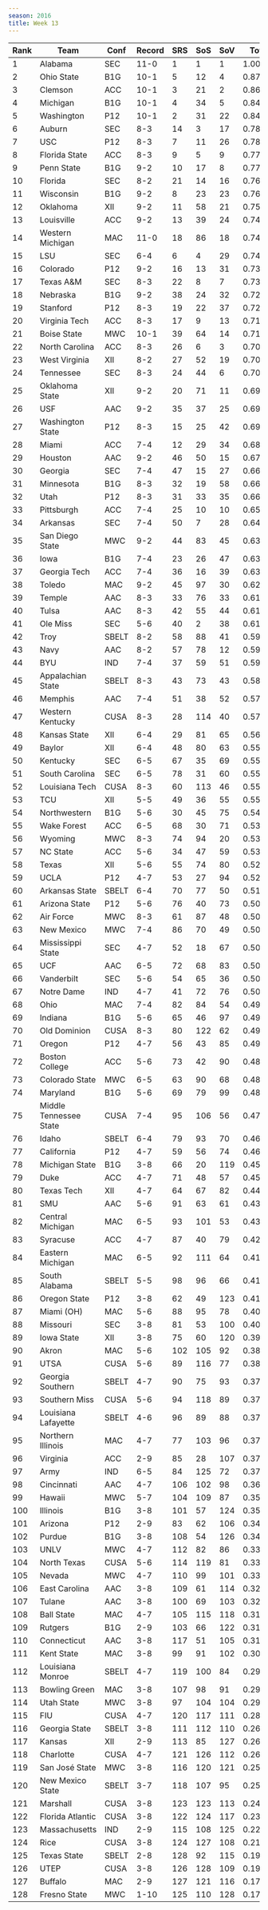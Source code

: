 ```yaml
---
season: 2016
title: Week 13
---
```

<table class="display"><thead><tr><th>Rank</th><th>Team</th><th>Conf</th><th>Record</th><th>SRS</th><th>SoS</th><th>SoV</th><th>Total</th></tr></thead><tbody>
<tr><td>1</td><td>Alabama</td><td>SEC</td><td>11-0</td><td>1</td><td>1</td><td>1</td><td>1.00000</td></tr>
<tr><td>2</td><td>Ohio State</td><td>B1G</td><td>10-1</td><td>5</td><td>12</td><td>4</td><td>0.87103</td></tr>
<tr><td>3</td><td>Clemson</td><td>ACC</td><td>10-1</td><td>3</td><td>21</td><td>2</td><td>0.86472</td></tr>
<tr><td>4</td><td>Michigan</td><td>B1G</td><td>10-1</td><td>4</td><td>34</td><td>5</td><td>0.84934</td></tr>
<tr><td>5</td><td>Washington</td><td>P12</td><td>10-1</td><td>2</td><td>31</td><td>22</td><td>0.84086</td></tr>
<tr><td>6</td><td>Auburn</td><td>SEC</td><td>8-3</td><td>14</td><td>3</td><td>17</td><td>0.78374</td></tr>
<tr><td>7</td><td>USC</td><td>P12</td><td>8-3</td><td>7</td><td>11</td><td>26</td><td>0.78123</td></tr>
<tr><td>8</td><td>Florida State</td><td>ACC</td><td>8-3</td><td>9</td><td>5</td><td>9</td><td>0.77993</td></tr>
<tr><td>9</td><td>Penn State</td><td>B1G</td><td>9-2</td><td>10</td><td>17</td><td>8</td><td>0.77915</td></tr>
<tr><td>10</td><td>Florida</td><td>SEC</td><td>8-2</td><td>21</td><td>14</td><td>16</td><td>0.76295</td></tr>
<tr><td>11</td><td>Wisconsin</td><td>B1G</td><td>9-2</td><td>8</td><td>23</td><td>23</td><td>0.76150</td></tr>
<tr><td>12</td><td>Oklahoma</td><td>XII</td><td>9-2</td><td>11</td><td>58</td><td>21</td><td>0.75348</td></tr>
<tr><td>13</td><td>Louisville</td><td>ACC</td><td>9-2</td><td>13</td><td>39</td><td>24</td><td>0.74558</td></tr>
<tr><td>14</td><td>Western Michigan</td><td>MAC</td><td>11-0</td><td>18</td><td>86</td><td>18</td><td>0.74490</td></tr>
<tr><td>15</td><td>LSU</td><td>SEC</td><td>6-4</td><td>6</td><td>4</td><td>29</td><td>0.74046</td></tr>
<tr><td>16</td><td>Colorado</td><td>P12</td><td>9-2</td><td>16</td><td>13</td><td>31</td><td>0.73829</td></tr>
<tr><td>17</td><td>Texas A&M</td><td>SEC</td><td>8-3</td><td>22</td><td>8</td><td>7</td><td>0.73319</td></tr>
<tr><td>18</td><td>Nebraska</td><td>B1G</td><td>9-2</td><td>38</td><td>24</td><td>32</td><td>0.72472</td></tr>
<tr><td>19</td><td>Stanford</td><td>P12</td><td>8-3</td><td>19</td><td>22</td><td>37</td><td>0.72263</td></tr>
<tr><td>20</td><td>Virginia Tech</td><td>ACC</td><td>8-3</td><td>17</td><td>9</td><td>13</td><td>0.71838</td></tr>
<tr><td>21</td><td>Boise State</td><td>MWC</td><td>10-1</td><td>39</td><td>64</td><td>14</td><td>0.71205</td></tr>
<tr><td>22</td><td>North Carolina</td><td>ACC</td><td>8-3</td><td>26</td><td>6</td><td>3</td><td>0.70785</td></tr>
<tr><td>23</td><td>West Virginia</td><td>XII</td><td>8-2</td><td>27</td><td>52</td><td>19</td><td>0.70183</td></tr>
<tr><td>24</td><td>Tennessee</td><td>SEC</td><td>8-3</td><td>24</td><td>44</td><td>6</td><td>0.70179</td></tr>
<tr><td>25</td><td>Oklahoma State</td><td>XII</td><td>9-2</td><td>20</td><td>71</td><td>11</td><td>0.69907</td></tr>
<tr><td>26</td><td>USF</td><td>AAC</td><td>9-2</td><td>35</td><td>37</td><td>25</td><td>0.69392</td></tr>
<tr><td>27</td><td>Washington State</td><td>P12</td><td>8-3</td><td>15</td><td>25</td><td>42</td><td>0.69091</td></tr>
<tr><td>28</td><td>Miami</td><td>ACC</td><td>7-4</td><td>12</td><td>29</td><td>34</td><td>0.68618</td></tr>
<tr><td>29</td><td>Houston</td><td>AAC</td><td>9-2</td><td>46</td><td>50</td><td>15</td><td>0.67821</td></tr>
<tr><td>30</td><td>Georgia</td><td>SEC</td><td>7-4</td><td>47</td><td>15</td><td>27</td><td>0.66845</td></tr>
<tr><td>31</td><td>Minnesota</td><td>B1G</td><td>8-3</td><td>32</td><td>19</td><td>58</td><td>0.66822</td></tr>
<tr><td>32</td><td>Utah</td><td>P12</td><td>8-3</td><td>31</td><td>33</td><td>35</td><td>0.66745</td></tr>
<tr><td>33</td><td>Pittsburgh</td><td>ACC</td><td>7-4</td><td>25</td><td>10</td><td>10</td><td>0.65945</td></tr>
<tr><td>34</td><td>Arkansas</td><td>SEC</td><td>7-4</td><td>50</td><td>7</td><td>28</td><td>0.64256</td></tr>
<tr><td>35</td><td>San Diego State</td><td>MWC</td><td>9-2</td><td>44</td><td>83</td><td>45</td><td>0.63879</td></tr>
<tr><td>36</td><td>Iowa</td><td>B1G</td><td>7-4</td><td>23</td><td>26</td><td>47</td><td>0.63422</td></tr>
<tr><td>37</td><td>Georgia Tech</td><td>ACC</td><td>7-4</td><td>36</td><td>16</td><td>39</td><td>0.63194</td></tr>
<tr><td>38</td><td>Toledo</td><td>MAC</td><td>9-2</td><td>45</td><td>97</td><td>30</td><td>0.62860</td></tr>
<tr><td>39</td><td>Temple</td><td>AAC</td><td>8-3</td><td>33</td><td>76</td><td>33</td><td>0.61395</td></tr>
<tr><td>40</td><td>Tulsa</td><td>AAC</td><td>8-3</td><td>42</td><td>55</td><td>44</td><td>0.61165</td></tr>
<tr><td>41</td><td>Ole Miss</td><td>SEC</td><td>5-6</td><td>40</td><td>2</td><td>38</td><td>0.61003</td></tr>
<tr><td>42</td><td>Troy</td><td>SBELT</td><td>8-2</td><td>58</td><td>88</td><td>41</td><td>0.59871</td></tr>
<tr><td>43</td><td>Navy</td><td>AAC</td><td>8-2</td><td>57</td><td>78</td><td>12</td><td>0.59823</td></tr>
<tr><td>44</td><td>BYU</td><td>IND</td><td>7-4</td><td>37</td><td>59</td><td>51</td><td>0.59148</td></tr>
<tr><td>45</td><td>Appalachian State</td><td>SBELT</td><td>8-3</td><td>43</td><td>73</td><td>43</td><td>0.58135</td></tr>
<tr><td>46</td><td>Memphis</td><td>AAC</td><td>7-4</td><td>51</td><td>38</td><td>52</td><td>0.57809</td></tr>
<tr><td>47</td><td>Western Kentucky</td><td>CUSA</td><td>8-3</td><td>28</td><td>114</td><td>40</td><td>0.57777</td></tr>
<tr><td>48</td><td>Kansas State</td><td>XII</td><td>6-4</td><td>29</td><td>81</td><td>65</td><td>0.56327</td></tr>
<tr><td>49</td><td>Baylor</td><td>XII</td><td>6-4</td><td>48</td><td>80</td><td>63</td><td>0.55891</td></tr>
<tr><td>50</td><td>Kentucky</td><td>SEC</td><td>6-5</td><td>67</td><td>35</td><td>69</td><td>0.55822</td></tr>
<tr><td>51</td><td>South Carolina</td><td>SEC</td><td>6-5</td><td>78</td><td>31</td><td>60</td><td>0.55661</td></tr>
<tr><td>52</td><td>Louisiana Tech</td><td>CUSA</td><td>8-3</td><td>60</td><td>113</td><td>46</td><td>0.55448</td></tr>
<tr><td>53</td><td>TCU</td><td>XII</td><td>5-5</td><td>49</td><td>36</td><td>55</td><td>0.55332</td></tr>
<tr><td>54</td><td>Northwestern</td><td>B1G</td><td>5-6</td><td>30</td><td>45</td><td>75</td><td>0.54281</td></tr>
<tr><td>55</td><td>Wake Forest</td><td>ACC</td><td>6-5</td><td>68</td><td>30</td><td>71</td><td>0.53876</td></tr>
<tr><td>56</td><td>Wyoming</td><td>MWC</td><td>8-3</td><td>74</td><td>94</td><td>20</td><td>0.53525</td></tr>
<tr><td>57</td><td>NC State</td><td>ACC</td><td>5-6</td><td>34</td><td>47</td><td>59</td><td>0.53495</td></tr>
<tr><td>58</td><td>Texas</td><td>XII</td><td>5-6</td><td>55</td><td>74</td><td>80</td><td>0.52492</td></tr>
<tr><td>59</td><td>UCLA</td><td>P12</td><td>4-7</td><td>53</td><td>27</td><td>94</td><td>0.52202</td></tr>
<tr><td>60</td><td>Arkansas State</td><td>SBELT</td><td>6-4</td><td>70</td><td>77</td><td>50</td><td>0.51765</td></tr>
<tr><td>61</td><td>Arizona State</td><td>P12</td><td>5-6</td><td>76</td><td>40</td><td>73</td><td>0.50965</td></tr>
<tr><td>62</td><td>Air Force</td><td>MWC</td><td>8-3</td><td>61</td><td>87</td><td>48</td><td>0.50881</td></tr>
<tr><td>63</td><td>New Mexico</td><td>MWC</td><td>7-4</td><td>86</td><td>70</td><td>49</td><td>0.50513</td></tr>
<tr><td>64</td><td>Mississippi State</td><td>SEC</td><td>4-7</td><td>52</td><td>18</td><td>67</td><td>0.50454</td></tr>
<tr><td>65</td><td>UCF</td><td>AAC</td><td>6-5</td><td>72</td><td>68</td><td>83</td><td>0.50306</td></tr>
<tr><td>66</td><td>Vanderbilt</td><td>SEC</td><td>5-6</td><td>54</td><td>65</td><td>36</td><td>0.50174</td></tr>
<tr><td>67</td><td>Notre Dame</td><td>IND</td><td>4-7</td><td>41</td><td>72</td><td>76</td><td>0.50119</td></tr>
<tr><td>68</td><td>Ohio</td><td>MAC</td><td>7-4</td><td>82</td><td>84</td><td>54</td><td>0.49909</td></tr>
<tr><td>69</td><td>Indiana</td><td>B1G</td><td>5-6</td><td>65</td><td>46</td><td>97</td><td>0.49795</td></tr>
<tr><td>70</td><td>Old Dominion</td><td>CUSA</td><td>8-3</td><td>80</td><td>122</td><td>62</td><td>0.49574</td></tr>
<tr><td>71</td><td>Oregon</td><td>P12</td><td>4-7</td><td>56</td><td>43</td><td>85</td><td>0.49179</td></tr>
<tr><td>72</td><td>Boston College</td><td>ACC</td><td>5-6</td><td>73</td><td>42</td><td>90</td><td>0.48602</td></tr>
<tr><td>73</td><td>Colorado State</td><td>MWC</td><td>6-5</td><td>63</td><td>90</td><td>68</td><td>0.48319</td></tr>
<tr><td>74</td><td>Maryland</td><td>B1G</td><td>5-6</td><td>69</td><td>79</td><td>99</td><td>0.48032</td></tr>
<tr><td>75</td><td>Middle Tennessee State</td><td>CUSA</td><td>7-4</td><td>95</td><td>106</td><td>56</td><td>0.47521</td></tr>
<tr><td>76</td><td>Idaho</td><td>SBELT</td><td>6-4</td><td>79</td><td>93</td><td>70</td><td>0.46200</td></tr>
<tr><td>77</td><td>California</td><td>P12</td><td>4-7</td><td>59</td><td>56</td><td>74</td><td>0.46068</td></tr>
<tr><td>78</td><td>Michigan State</td><td>B1G</td><td>3-8</td><td>66</td><td>20</td><td>119</td><td>0.45808</td></tr>
<tr><td>79</td><td>Duke</td><td>ACC</td><td>4-7</td><td>71</td><td>48</td><td>57</td><td>0.45453</td></tr>
<tr><td>80</td><td>Texas Tech</td><td>XII</td><td>4-7</td><td>64</td><td>67</td><td>82</td><td>0.44797</td></tr>
<tr><td>81</td><td>SMU</td><td>AAC</td><td>5-6</td><td>91</td><td>63</td><td>61</td><td>0.43684</td></tr>
<tr><td>82</td><td>Central Michigan</td><td>MAC</td><td>6-5</td><td>93</td><td>101</td><td>53</td><td>0.43375</td></tr>
<tr><td>83</td><td>Syracuse</td><td>ACC</td><td>4-7</td><td>87</td><td>40</td><td>79</td><td>0.42317</td></tr>
<tr><td>84</td><td>Eastern Michigan</td><td>MAC</td><td>6-5</td><td>92</td><td>111</td><td>64</td><td>0.41937</td></tr>
<tr><td>85</td><td>South Alabama</td><td>SBELT</td><td>5-5</td><td>98</td><td>96</td><td>66</td><td>0.41234</td></tr>
<tr><td>86</td><td>Oregon State</td><td>P12</td><td>3-8</td><td>62</td><td>49</td><td>123</td><td>0.41152</td></tr>
<tr><td>87</td><td>Miami (OH)</td><td>MAC</td><td>5-6</td><td>88</td><td>95</td><td>78</td><td>0.40862</td></tr>
<tr><td>88</td><td>Missouri</td><td>SEC</td><td>3-8</td><td>81</td><td>53</td><td>100</td><td>0.40303</td></tr>
<tr><td>89</td><td>Iowa State</td><td>XII</td><td>3-8</td><td>75</td><td>60</td><td>120</td><td>0.39405</td></tr>
<tr><td>90</td><td>Akron</td><td>MAC</td><td>5-6</td><td>102</td><td>105</td><td>92</td><td>0.38717</td></tr>
<tr><td>91</td><td>UTSA</td><td>CUSA</td><td>5-6</td><td>89</td><td>116</td><td>77</td><td>0.38407</td></tr>
<tr><td>92</td><td>Georgia Southern</td><td>SBELT</td><td>4-7</td><td>90</td><td>75</td><td>93</td><td>0.37898</td></tr>
<tr><td>93</td><td>Southern Miss</td><td>CUSA</td><td>5-6</td><td>94</td><td>118</td><td>89</td><td>0.37841</td></tr>
<tr><td>94</td><td>Louisiana Lafayette</td><td>SBELT</td><td>4-6</td><td>96</td><td>89</td><td>88</td><td>0.37756</td></tr>
<tr><td>95</td><td>Northern Illinois</td><td>MAC</td><td>4-7</td><td>77</td><td>103</td><td>96</td><td>0.37580</td></tr>
<tr><td>96</td><td>Virginia</td><td>ACC</td><td>2-9</td><td>85</td><td>28</td><td>107</td><td>0.37235</td></tr>
<tr><td>97</td><td>Army</td><td>IND</td><td>6-5</td><td>84</td><td>125</td><td>72</td><td>0.37023</td></tr>
<tr><td>98</td><td>Cincinnati</td><td>AAC</td><td>4-7</td><td>106</td><td>102</td><td>98</td><td>0.36112</td></tr>
<tr><td>99</td><td>Hawaii</td><td>MWC</td><td>5-7</td><td>104</td><td>109</td><td>87</td><td>0.35606</td></tr>
<tr><td>100</td><td>Illinois</td><td>B1G</td><td>3-8</td><td>101</td><td>57</td><td>124</td><td>0.35586</td></tr>
<tr><td>101</td><td>Arizona</td><td>P12</td><td>2-9</td><td>83</td><td>62</td><td>106</td><td>0.34931</td></tr>
<tr><td>102</td><td>Purdue</td><td>B1G</td><td>3-8</td><td>108</td><td>54</td><td>126</td><td>0.34641</td></tr>
<tr><td>103</td><td>UNLV</td><td>MWC</td><td>4-7</td><td>112</td><td>82</td><td>86</td><td>0.33333</td></tr>
<tr><td>104</td><td>North Texas</td><td>CUSA</td><td>5-6</td><td>114</td><td>119</td><td>81</td><td>0.33152</td></tr>
<tr><td>105</td><td>Nevada</td><td>MWC</td><td>4-7</td><td>110</td><td>99</td><td>101</td><td>0.33077</td></tr>
<tr><td>106</td><td>East Carolina</td><td>AAC</td><td>3-8</td><td>109</td><td>61</td><td>114</td><td>0.32868</td></tr>
<tr><td>107</td><td>Tulane</td><td>AAC</td><td>3-8</td><td>100</td><td>69</td><td>103</td><td>0.32336</td></tr>
<tr><td>108</td><td>Ball State</td><td>MAC</td><td>4-7</td><td>105</td><td>115</td><td>118</td><td>0.31887</td></tr>
<tr><td>109</td><td>Rutgers</td><td>B1G</td><td>2-9</td><td>103</td><td>66</td><td>122</td><td>0.31663</td></tr>
<tr><td>110</td><td>Connecticut</td><td>AAC</td><td>3-8</td><td>117</td><td>51</td><td>105</td><td>0.31393</td></tr>
<tr><td>111</td><td>Kent State</td><td>MAC</td><td>3-8</td><td>99</td><td>91</td><td>102</td><td>0.30122</td></tr>
<tr><td>112</td><td>Louisiana Monroe</td><td>SBELT</td><td>4-7</td><td>119</td><td>100</td><td>84</td><td>0.29999</td></tr>
<tr><td>113</td><td>Bowling Green</td><td>MAC</td><td>3-8</td><td>107</td><td>98</td><td>91</td><td>0.29958</td></tr>
<tr><td>114</td><td>Utah State</td><td>MWC</td><td>3-8</td><td>97</td><td>104</td><td>104</td><td>0.29835</td></tr>
<tr><td>115</td><td>FIU</td><td>CUSA</td><td>4-7</td><td>120</td><td>117</td><td>111</td><td>0.28250</td></tr>
<tr><td>116</td><td>Georgia State</td><td>SBELT</td><td>3-8</td><td>111</td><td>112</td><td>110</td><td>0.26656</td></tr>
<tr><td>117</td><td>Kansas</td><td>XII</td><td>2-9</td><td>113</td><td>85</td><td>127</td><td>0.26562</td></tr>
<tr><td>118</td><td>Charlotte</td><td>CUSA</td><td>4-7</td><td>121</td><td>126</td><td>112</td><td>0.26239</td></tr>
<tr><td>119</td><td>San José State</td><td>MWC</td><td>3-8</td><td>116</td><td>120</td><td>121</td><td>0.25894</td></tr>
<tr><td>120</td><td>New Mexico State</td><td>SBELT</td><td>3-7</td><td>118</td><td>107</td><td>95</td><td>0.25743</td></tr>
<tr><td>121</td><td>Marshall</td><td>CUSA</td><td>3-8</td><td>123</td><td>123</td><td>113</td><td>0.24554</td></tr>
<tr><td>122</td><td>Florida Atlantic</td><td>CUSA</td><td>3-8</td><td>122</td><td>124</td><td>117</td><td>0.23375</td></tr>
<tr><td>123</td><td>Massachusetts</td><td>IND</td><td>2-9</td><td>115</td><td>108</td><td>125</td><td>0.22503</td></tr>
<tr><td>124</td><td>Rice</td><td>CUSA</td><td>3-8</td><td>124</td><td>127</td><td>108</td><td>0.21679</td></tr>
<tr><td>125</td><td>Texas State</td><td>SBELT</td><td>2-8</td><td>128</td><td>92</td><td>115</td><td>0.19753</td></tr>
<tr><td>126</td><td>UTEP</td><td>CUSA</td><td>3-8</td><td>126</td><td>128</td><td>109</td><td>0.19071</td></tr>
<tr><td>127</td><td>Buffalo</td><td>MAC</td><td>2-9</td><td>127</td><td>121</td><td>116</td><td>0.17685</td></tr>
<tr><td>128</td><td>Fresno State</td><td>MWC</td><td>1-10</td><td>125</td><td>110</td><td>128</td><td>0.17378</td></tr>
</tbody></table>
